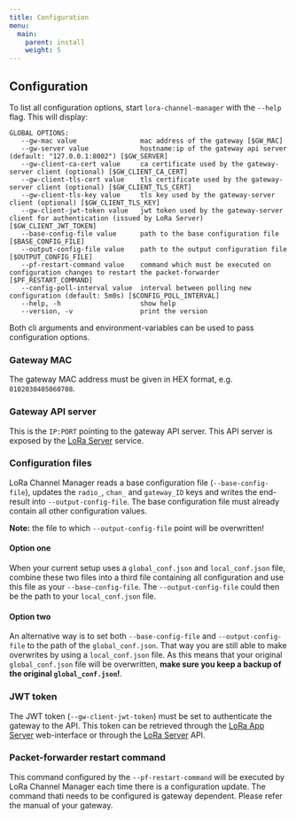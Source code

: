 ```yaml
---
title: Configuration
menu:
  main:
    parent: install
    weight: 5
---
```


## Configuration

To list all configuration options, start `lora-channel-manager` with the
`--help` flag. This will display:

```text
GLOBAL OPTIONS:
   --gw-mac value                mac address of the gateway [$GW_MAC]
   --gw-server value             hostname:ip of the gateway api server (default: "127.0.0.1:8002") [$GW_SERVER]
   --gw-client-ca-cert value     ca certificate used by the gateway-server client (optional) [$GW_CLIENT_CA_CERT]
   --gw-client-tls-cert value    tls certificate used by the gateway-server client (optional) [$GW_CLIENT_TLS_CERT]
   --gw-client-tls-key value     tls key used by the gateway-server client (optional) [$GW_CLIENT_TLS_KEY]
   --gw-client-jwt-token value   jwt token used by the gateway-server client for authentication (issued by LoRa Server) [$GW_CLIENT_JWT_TOKEN]
   --base-config-file value      path to the base configuration file [$BASE_CONFIG_FILE]
   --output-config-file value    path to the output configuration file [$OUTPUT_CONFIG_FILE]
   --pf-restart-command value    command which must be executed on configuration changes to restart the packet-forwarder [$PF_RESTART_COMMAND]
   --config-poll-interval value  interval between polling new configuration (default: 5m0s) [$CONFIG_POLL_INTERVAL]
   --help, -h                    show help
   --version, -v                 print the version
```

Both cli arguments and environment-variables can be used to pass configuration
options.

### Gateway MAC

The gateway MAC address must be given in HEX format, e.g. `0102030405060708`.

### Gateway API server

This is the `IP:PORT` pointing to the gateway API server. This API server is
exposed by the [LoRa Server](/loraserver/) service.

### Configuration files

LoRa Channel Manager reads a base configuration file (`--base-config-file`),
updates the `radio_`, `chan_` and `gateway_ID` keys and writes the end-result
into `--output-config-file`. The base configuration file must already contain
all other configuration values.

**Note:** the file to which `--output-config-file` point will be overwritten!

#### Option one

When your current setup uses a `global_conf.json` and `local_conf.json` file,
combine these two files into a third file containing all configuration and use
this file as your `--base-config-file`. The `--output-config-file` could then
be the path to your `local_conf.json` file.

#### Option two

An alternative way is to set both `--base-config-file` and
`--output-config-file` to the path of the `global_conf.json`. That way you are
still able to make overwrites by using a `local_conf.json` file. As this means
that your original `global_conf.json` file will be overwritten, **make sure you
keep a backup of the original `global_conf.json`!**.


### JWT token

The JWT token (`--gw-client-jwt-token`) must be set to authenticate the gateway
to the API. This token can be retrieved through the [LoRa App Server](/lora-app-server/)
web-interface or through the [LoRa Server](/loraserver/) API.

### Packet-forwarder restart command

This command configured by the `--pf-restart-command` will be executed by
LoRa Channel Manager each time there is a configuration update. The command thati
needs to be configured is gateway dependent. Please refer the manual of your
gateway.
